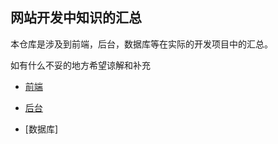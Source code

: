 ## 网站开发中知识的汇总

本仓库是涉及到前端，后台，数据库等在实际的开发项目中的汇总。

如有什么不妥的地方希望谅解和补充

- [前端](./foreground/index.md)

- [后台](./backstage/index.md)

- [数据库]
